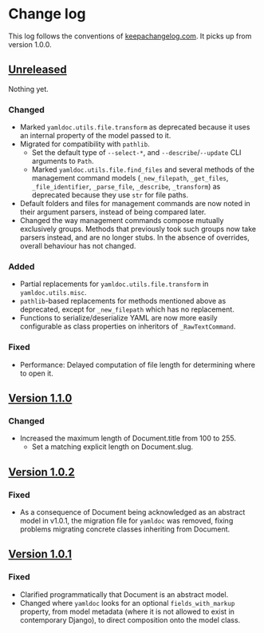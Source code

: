 # Change log
This log follows the conventions of
[keepachangelog.com](http://keepachangelog.com/). It picks up from version 1.0.0.

## [Unreleased]
Nothing yet.

### Changed
- Marked `yamldoc.utils.file.transform` as deprecated because it uses an
  internal property of the model passed to it.
- Migrated for compatibility with `pathlib`.
    - Set the default type of `--select-*`, and `--describe`/`--update` CLI
      arguments to `Path`.
    - Marked `yamldoc.utils.file.find_files` and several methods of the
      management command models (`_new_filepath`, `_get_files`,
      `_file_identifier`, `_parse_file`, `_describe`, `_transform`) as
      deprecated because they use `str` for file paths.
- Default folders and files for management commands are now noted in their
  argument parsers, instead of being compared later.
- Changed the way management commands compose mutually exclusively groups.
  Methods that previously took such groups now take parsers instead, and
  are no longer stubs. In the absence of overrides, overall behaviour has
  not changed.

### Added
- Partial replacements for `yamldoc.utils.file.transform` in
  `yamldoc.utils.misc`.
- `pathlib`-based replacements for methods mentioned above as deprecated,
  except for `_new_filepath` which has no replacement.
- Functions to serialize/deserialize YAML are now more easily configurable as
  class properties on inheritors of `_RawTextCommand`.

### Fixed
- Performance: Delayed computation of file length for determining where to open
  it.

## [Version 1.1.0]
### Changed
- Increased the maximum length of Document.title from 100 to 255.
    - Set a matching explicit length on Document.slug.

## [Version 1.0.2]
### Fixed
- As a consequence of Document being acknowledged as an abstract model in
  v1.0.1, the migration file for `yamldoc` was removed, fixing problems
  migrating concrete classes inheriting from Document.

## [Version 1.0.1]
### Fixed
- Clarified programmatically that Document is an abstract model.
- Changed where `yamldoc` looks for an optional `fields_with_markup` property,
  from model metadata (where it is not allowed to exist in contemporary
  Django), to direct composition onto the model class.

[Unreleased]: https://github.com/veikman/yamldoc/compare/v1.1.0...HEAD
[Version 1.1.0]: https://github.com/veikman/yamldoc/compare/v1.0.2...v1.1.0
[Version 1.0.2]: https://github.com/veikman/yamldoc/compare/v1.0.1...v1.0.2
[Version 1.0.1]: https://github.com/veikman/yamldoc/compare/v1.0.0...v1.0.1
